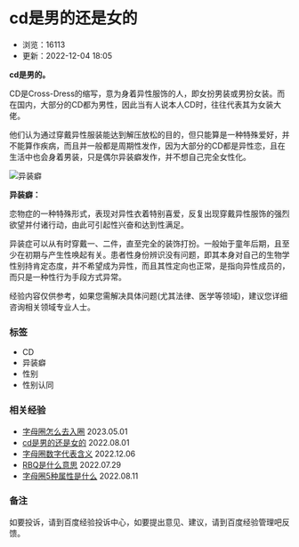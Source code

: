 # cd是男的还是女的

- 浏览：16113
- 更新：2022-12-04 18:05

**cd是男的。**

CD‌‌‌‌‌‌是Cross-Dress的缩写，意为身着异性服饰的人，即女扮男装或男扮女装。而在国内，大部分的CD都为男性，因此当有人说本人CD时，往往代表其为女装大佬。

他们认为通过穿戴异性服装能达到解压放松的目的，但只能算是一种特殊爱好，并不能算作疾病，而且并一般都是周期性发作，因为大部分的CD都是异性恋，且在生活中也会身着男装，只是偶尔异装癖发作，并不想自己完全女性化。

![异装癖](http://exp-picture.cdn.bcebos.com/116b1ae23ea23a42f7415da73733ec3835bbc096.jpg?x-bce-process=image%2Fcrop%2Cx_0%2Cy_0%2Cw_542%2Ch_328%2Fformat%2Cf_auto%2Fquality%2Cq_80)

**异装癖：**

恋物症的一种特殊形式，表现对异性衣着特别喜爱，反复出现穿戴异性服饰的强烈欲望并付诸行动，由此可引起性兴奋和达到性满足。

异装症可以从有时穿戴一、二件，直至完全的装饰打扮。一般始于童年后期，且至少在初期与产生性唤起有关。患者性身份辨识没有问题，即其本身对自己的生物学性别持肯定态度，并不希望成为异性，而且其性定向也正常，是指向异性成员的，而只是一种性行为手段方式异常。

经验内容仅供参考，如果您需解决具体问题(尤其法律、医学等领域)，建议您详细咨询相关领域专业人士。

### 标签
- CD
- 异装癖
- 性别
- 性别认同

### 相关经验
- [字母圈怎么去入圈](https://jingyan.baidu.com/article/ce4366495d63f47673afd392.html) 2023.05.01
- [cd是男的还是女的](https://jingyan.baidu.com/article/67508eb413f5a2ddcb1ce421.html) 2022.08.01
- [字母圈数字代表含义](https://jingyan.baidu.com/article/fc07f989b05fc853ffe519b6.html) 2022.12.06
- [RBQ是什么意思](https://jingyan.baidu.com/article/86fae346f6da237d49121a85.html) 2022.07.29
- [字母圈5种属性是什么](https://jingyan.baidu.com/article/cbcede077095b843f50b4d58.html) 2022.08.11

### 备注
如要投诉，请到百度经验投诉中心，如要提出意见、建议，请到百度经验管理吧反馈。